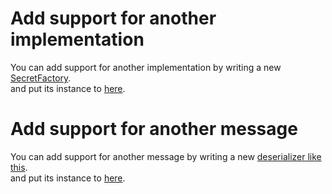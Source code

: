 # Add support for another implementation
You can add support for another implementation by writing a new [SecretFactory](https://github.com/nayutaco/lightning-dissector/blob/7bd56fcfaa8b5326f7c8cf0418a0a149c26bcfdf/src/secret-factory.lua#L7).  
and put its instance to [here](https://github.com/nayutaco/lightning-dissector/blob/7bd56fcfaa8b5326f7c8cf0418a0a149c26bcfdf/src/wireshark-plugin.lua#L35).

# Add support for another message
You can add support for another message by writing a new [deserializer like this](https://github.com/nayutaco/lightning-dissector/blob/master/src/deserializers/ping.lua).  
and put its instance to [here](https://github.com/nayutaco/lightning-dissector/blob/7bd56fcfaa8b5326f7c8cf0418a0a149c26bcfdf/src/pdu-analyzer.lua#L5).
